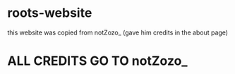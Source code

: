 # roots-website
this website was copied from notZozo_ (gave him credits in the about page)
# ALL CREDITS GO TO notZozo_
